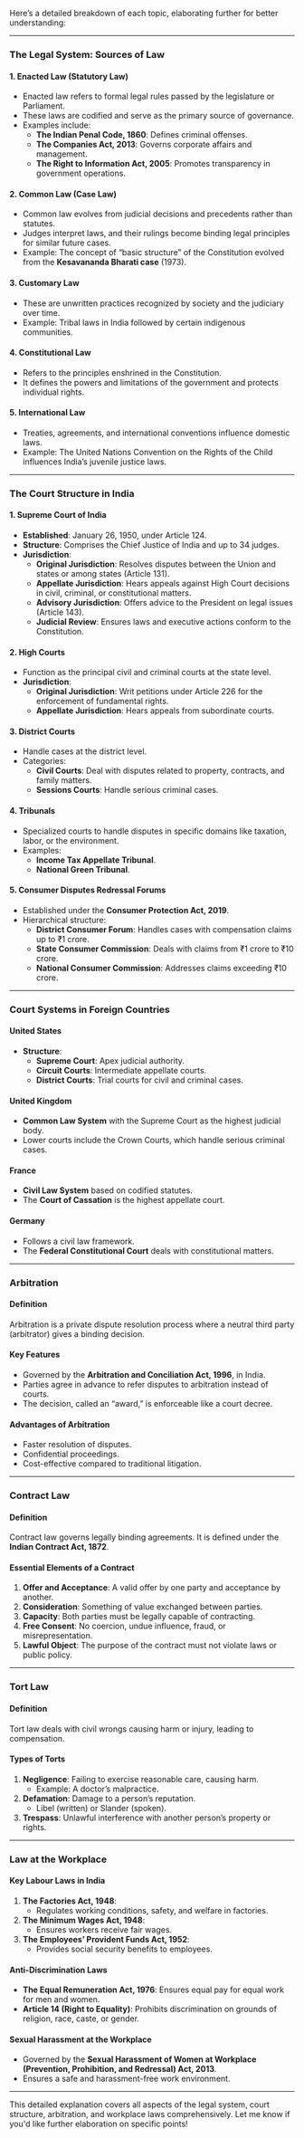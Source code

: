 Here’s a detailed breakdown of each topic, elaborating further for better understanding:

---

### **The Legal System: Sources of Law**

#### **1. Enacted Law (Statutory Law)**
- Enacted law refers to formal legal rules passed by the legislature or Parliament.  
- These laws are codified and serve as the primary source of governance.
- Examples include:  
  - **The Indian Penal Code, 1860**: Defines criminal offenses.  
  - **The Companies Act, 2013**: Governs corporate affairs and management.  
  - **The Right to Information Act, 2005**: Promotes transparency in government operations.

#### **2. Common Law (Case Law)**  
- Common law evolves from judicial decisions and precedents rather than statutes.
- Judges interpret laws, and their rulings become binding legal principles for similar future cases.
- Example: The concept of “basic structure” of the Constitution evolved from the **Kesavananda Bharati case** (1973).

#### **3. Customary Law**  
- These are unwritten practices recognized by society and the judiciary over time.  
- Example: Tribal laws in India followed by certain indigenous communities.

#### **4. Constitutional Law**  
- Refers to the principles enshrined in the Constitution.  
- It defines the powers and limitations of the government and protects individual rights.

#### **5. International Law**  
- Treaties, agreements, and international conventions influence domestic laws.  
- Example: The United Nations Convention on the Rights of the Child influences India’s juvenile justice laws.

---

### **The Court Structure in India**

#### **1. Supreme Court of India**
- **Established**: January 26, 1950, under Article 124.  
- **Structure**: Comprises the Chief Justice of India and up to 34 judges.  
- **Jurisdiction**:  
  - **Original Jurisdiction**: Resolves disputes between the Union and states or among states (Article 131).  
  - **Appellate Jurisdiction**: Hears appeals against High Court decisions in civil, criminal, or constitutional matters.  
  - **Advisory Jurisdiction**: Offers advice to the President on legal issues (Article 143).  
  - **Judicial Review**: Ensures laws and executive actions conform to the Constitution.  

#### **2. High Courts**  
- Function as the principal civil and criminal courts at the state level.  
- **Jurisdiction**:  
  - **Original Jurisdiction**: Writ petitions under Article 226 for the enforcement of fundamental rights.  
  - **Appellate Jurisdiction**: Hears appeals from subordinate courts.  

#### **3. District Courts**  
- Handle cases at the district level.  
- Categories:  
  - **Civil Courts**: Deal with disputes related to property, contracts, and family matters.  
  - **Sessions Courts**: Handle serious criminal cases.  

#### **4. Tribunals**  
- Specialized courts to handle disputes in specific domains like taxation, labor, or the environment.  
- Examples:  
  - **Income Tax Appellate Tribunal**.  
  - **National Green Tribunal**.

#### **5. Consumer Disputes Redressal Forums**  
- Established under the **Consumer Protection Act, 2019**.  
- Hierarchical structure:  
  - **District Consumer Forum**: Handles cases with compensation claims up to ₹1 crore.  
  - **State Consumer Commission**: Deals with claims from ₹1 crore to ₹10 crore.  
  - **National Consumer Commission**: Addresses claims exceeding ₹10 crore.

---

### **Court Systems in Foreign Countries**

#### **United States**  
- **Structure**:  
  - **Supreme Court**: Apex judicial authority.  
  - **Circuit Courts**: Intermediate appellate courts.  
  - **District Courts**: Trial courts for civil and criminal cases.  

#### **United Kingdom**  
- **Common Law System** with the Supreme Court as the highest judicial body.  
- Lower courts include the Crown Courts, which handle serious criminal cases.  

#### **France**  
- **Civil Law System** based on codified statutes.  
- The **Court of Cassation** is the highest appellate court.  

#### **Germany**  
- Follows a civil law framework.  
- The **Federal Constitutional Court** deals with constitutional matters.  

---

### **Arbitration**

#### **Definition**  
Arbitration is a private dispute resolution process where a neutral third party (arbitrator) gives a binding decision.

#### **Key Features**  
- Governed by the **Arbitration and Conciliation Act, 1996**, in India.  
- Parties agree in advance to refer disputes to arbitration instead of courts.  
- The decision, called an “award,” is enforceable like a court decree.

#### **Advantages of Arbitration**  
- Faster resolution of disputes.  
- Confidential proceedings.  
- Cost-effective compared to traditional litigation.  

---

### **Contract Law**  

#### **Definition**  
Contract law governs legally binding agreements. It is defined under the **Indian Contract Act, 1872**.  

#### **Essential Elements of a Contract**  
1. **Offer and Acceptance**: A valid offer by one party and acceptance by another.  
2. **Consideration**: Something of value exchanged between parties.  
3. **Capacity**: Both parties must be legally capable of contracting.  
4. **Free Consent**: No coercion, undue influence, fraud, or misrepresentation.  
5. **Lawful Object**: The purpose of the contract must not violate laws or public policy.

---

### **Tort Law**

#### **Definition**  
Tort law deals with civil wrongs causing harm or injury, leading to compensation.  

#### **Types of Torts**  
1. **Negligence**: Failing to exercise reasonable care, causing harm.  
   - Example: A doctor’s malpractice.  
2. **Defamation**: Damage to a person’s reputation.  
   - Libel (written) or Slander (spoken).  
3. **Trespass**: Unlawful interference with another person’s property or rights.  

---

### **Law at the Workplace**

#### **Key Labour Laws in India**  
1. **The Factories Act, 1948**:  
   - Regulates working conditions, safety, and welfare in factories.  
2. **The Minimum Wages Act, 1948**:  
   - Ensures workers receive fair wages.  
3. **The Employees’ Provident Funds Act, 1952**:  
   - Provides social security benefits to employees.  

#### **Anti-Discrimination Laws**  
- **The Equal Remuneration Act, 1976**: Ensures equal pay for equal work for men and women.  
- **Article 14 (Right to Equality)**: Prohibits discrimination on grounds of religion, race, caste, or gender.  

#### **Sexual Harassment at the Workplace**  
- Governed by the **Sexual Harassment of Women at Workplace (Prevention, Prohibition, and Redressal) Act, 2013**.  
- Ensures a safe and harassment-free work environment.  

---

This detailed explanation covers all aspects of the legal system, court structure, arbitration, and workplace laws comprehensively. Let me know if you'd like further elaboration on specific points!